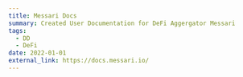 ```yaml
---
title: Messari Docs
summary: Created User Documentation for DeFi Aggergator Messari
tags:
  - DD
  - DeFi
date: 2022-01-01
external_link: https://docs.messari.io/
---
```


